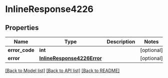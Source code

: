# InlineResponse4226

## Properties
Name | Type | Description | Notes
------------ | ------------- | ------------- | -------------
**error_code** | **int** |  | [optional] 
**error** | [**InlineResponse4226Error**](InlineResponse4226Error.md) |  | [optional] 

[[Back to Model list]](../README.md#documentation-for-models) [[Back to API list]](../README.md#documentation-for-api-endpoints) [[Back to README]](../README.md)

